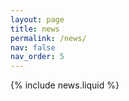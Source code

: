```yaml
---
layout: page
title: news
permalink: /news/
nav: false
nav_order: 5
---
```


{% include news.liquid %}
